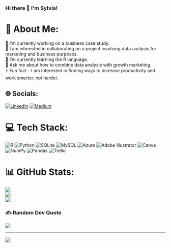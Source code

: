 ### Hi there 👋 I'm Sylvia!

# 💫 About Me:
🔭 I’m currently working on a business case study.<br>👯 I am interested in collaborating on a project involving data analysis for marketing and business purposes.<br>🌱 I’m currently learning the R language.<br>💬 Ask me about how to combine data analysis with growth marketing.<br>⚡ Fun fact - I am interested in finding ways to increase productivity and work smarter, not harder.


## 🌐 Socials:
[![LinkedIn](https://img.shields.io/badge/LinkedIn-%230077B5.svg?logo=linkedin&logoColor=white)](https://linkedin.com/in/hsiao-han-huang-587a401a6) [![Medium](https://img.shields.io/badge/Medium-12100E?logo=medium&logoColor=white)](https://medium.com/@sylviahuang1998) 

# 💻 Tech Stack:
![R](https://img.shields.io/badge/r-%23276DC3.svg?style=for-the-badge&logo=r&logoColor=white) ![Python](https://img.shields.io/badge/python-3670A0?style=for-the-badge&logo=python&logoColor=ffdd54) ![SQLite](https://img.shields.io/badge/sqlite-%2307405e.svg?style=for-the-badge&logo=sqlite&logoColor=white) ![MySQL](https://img.shields.io/badge/mysql-%2300f.svg?style=for-the-badge&logo=mysql&logoColor=white) ![Azure](https://img.shields.io/badge/azure-%230072C6.svg?style=for-the-badge&logo=azure-devops&logoColor=white) ![Adobe Illustrator](https://img.shields.io/badge/adobeillustrator-%23FF9A00.svg?style=for-the-badge&logo=adobeillustrator&logoColor=white) ![Canva](https://img.shields.io/badge/Canva-%2300C4CC.svg?style=for-the-badge&logo=Canva&logoColor=white) ![NumPy](https://img.shields.io/badge/numpy-%23013243.svg?style=for-the-badge&logo=numpy&logoColor=white) ![Pandas](https://img.shields.io/badge/pandas-%23150458.svg?style=for-the-badge&logo=pandas&logoColor=white) ![Trello](https://img.shields.io/badge/Trello-%23026AA7.svg?style=for-the-badge&logo=Trello&logoColor=white)
# 📊 GitHub Stats:
![](https://github-readme-stats.vercel.app/api?username=SylviaHuang960603&theme=blueberry&hide_border=true&include_all_commits=false&count_private=true)<br/>
![](https://github-readme-streak-stats.herokuapp.com/?user=SylviaHuang960603&theme=blueberry&hide_border=true)<br/>
![](https://github-readme-stats.vercel.app/api/top-langs/?username=SylviaHuang960603&theme=blueberry&hide_border=true&include_all_commits=false&count_private=true&layout=compact)

### ✍️ Random Dev Quote
![](https://quotes-github-readme.vercel.app/api?type=vetical&theme=gruvbox)

---
[![](https://visitcount.itsvg.in/api?id=SylviaHuang960603&icon=0&color=0)](https://visitcount.itsvg.in)

<!-- Proudly created with GPRM ( https://gprm.itsvg.in ) -->
